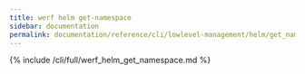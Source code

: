 ```yaml
---
title: werf helm get-namespace
sidebar: documentation
permalink: documentation/reference/cli/lowlevel-management/helm/get_namespace.html
---
```


{% include /cli/full/werf_helm_get_namespace.md %}
